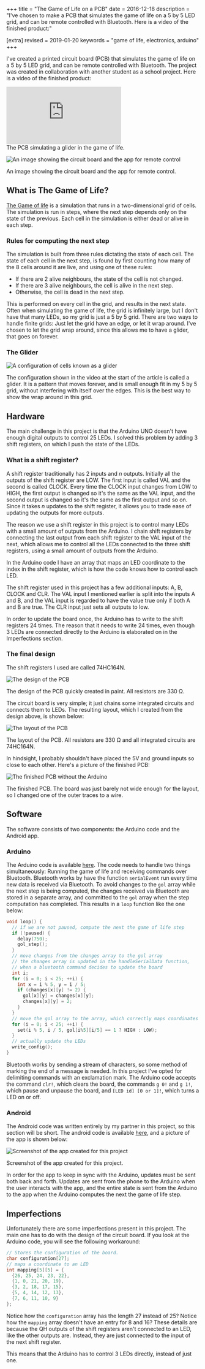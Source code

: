 +++
title = "The Game of Life on a PCB"
date = 2016-12-18
description = "I've chosen to make a PCB that simulates the game of life on a 5 by 5 LED grid, and can be remote controlled with Bluetooth. Here is a video of the finished product:"

[extra]
revised = 2019-01-20
keywords = "game of life, electronics, arduino"
+++


I've created a printed circuit board (PCB) that simulates the game of life on a
5&nbsp;by&nbsp;5 LED grid, and can be remote controlled with Bluetooth.  The project was
created in collaboration with another student as a school project.  Here is a video of
the finished product:

<!-- more -->

<iframe class="youtube-4-3" src="https://www.youtube.com/embed/m9UT01vAzbw" frameborder="0" allowfullscreen></iframe>
<div class="caption">
  The PCB simulating a glider in the game of life.
</div>

<div class="tm15"></div>

![An image showing the circuit board and the app for remote control](gol.jpg)
<div class="caption">
  An image showing the circuit board and the app for remote control.
</div>

## What is The Game of Life?

[The Game of life][gol] is a simulation that runs in a two-dimensional grid of cells.
The simulation is run in steps, where the next step depends only on the state of the
previous. Each cell in the simulation is either dead or alive in each step.

### Rules for computing the next step

The simulation is built from three rules dictating the state of each cell.  The state of
each cell in the next step, is found by first counting how many of the 8 cells around it
are live, and using one of these rules:

 * If there are 2 alive neighbours, the state of the cell is not changed.
 * If there are 3 alive neighbours, the cell is alive in the next step.
 * Otherwise, the cell is dead in the next step.

This is performed on every cell in the grid, and results in the next state.
Often when simulating the game of life, the grid is infinitely large, but I
don't have that many LEDs, so my grid is just a 5&nbsp;by&nbsp;5 grid. There
are two ways to handle finite grids: Just let the grid have an edge, or let
it wrap around.  I've chosen to let the grid wrap around, since this allows
me to have a glider, that goes on forever.

### The Glider
![A configuration of cells known as a glider](glider.gif)

The configuration shown in the video at the start of the article is called a glider. It
is a pattern that moves forever, and is small enough fit in my 5&nbsp;by&nbsp;5 grid,
without interfering with itself over the edges.  This is the best way to show the wrap
around in this grid.

## Hardware

The main challenge in this project is that the Arduino UNO doesn't have enough digital
outputs to control 25 LEDs. I solved this problem by adding 3 shift registers, on which I
push the state of the LEDs.

### What is a shift register?

A shift register traditionally has 2 inputs and *n* outputs. Initially all the outputs of
the shift register are LOW. The first input is called VAL and the second is called CLOCK.
Every time the CLOCK input changes from LOW to HIGH, the first output is changed so it's
the same as the VAL input, and the second output is changed so it's the same as the first
output and so on.  Since it takes *n* updates to the shift register, it allows you
to trade ease of updating the outputs for more outputs.

The reason we use a shift register in this project is to control many LEDs with a small
amount of outputs from the Arduino. I chain shift registers by connecting the last output
from each shift register to the VAL input of the next, which allows me to control all the
LEDs connected to the three shift registers, using a small amount of outputs from the
Arduino.

In the Arduino code I have an array that maps an LED coordinate to the index in the shift
register, which is how the code knows how to control each LED.

The shift register used in this project has a few additional inputs: A, B, CLOCK and CLR.
The VAL input I mentioned earlier is split into the inputs A and B, and the VAL input is
regarded to have the value true only if both A and B are true. The CLR input just sets
all outputs to low.

In order to update the board once, the Arduino has to write to the shift
registers 24 times. The reason that it needs to write 24 times, even though
3 LEDs are connected directly to the Arduino is elaborated on in the
Imperfections section.

### The final design

The shift registers I used are called 74HC164N.

![The design of the PCB](gol-design.png)
<div class="caption">
  The design of the PCB quickly created in paint. All resistors are 330
  &Omega;.
</div>

The circuit board is very simple; it just chains some integrated circuits and connects
them to LEDs. The resulting layout, which I created from the design above, is shown
below:

![The layout of the PCB](gol-layout.png)
<div class="caption">
  The layout of the PCB. All resistors are 330 &Omega; and all integrated circuits are
  74HC164N.
</div>

In hindsight, I probably shouldn't have placed the 5V and ground inputs so close to each
other. Here's a picture of the finished PCB:

![The finished PCB without the Arduino](gol-pcb-noarduino.jpg)
<div class="caption">
  The finished PCB. The board was just barely not wide enough for the
  layout, so I changed one of the outer traces to a wire.
</div>

## Software

The software consists of two components:  the Arduino code and the Android
app.

### Arduino

The Arduino code is available [here][code]. The code needs to handle two things
simultaneously: Running the game of life and receiving commands over Bluetooth. Bluetooth
works by have the function `serialEvent` run every time new data is received via
Bluetooth. To avoid changes to the `gol` array while the next step is being computed, the
changes received via Bluetooth are stored in a separate array, and committed to the `gol`
array when the step computation has completed. This results in a `loop` function like the
one below:

```c
void loop() {
  // if we are not paused, compute the next the game of life step
  if (!paused) {
    delay(750);
    gol_step();
  }
  // move changes from the changes array to the gol array
  // the changes array is updated in the handleSerialData function,
  // when a bluetooth command decides to update the board
  int i;
  for (i = 0; i < 25; ++i) {
    int x = i % 5, y = i / 5;
    if (changes[x][y] != 2) {
      gol[x][y] = changes[x][y];
      changes[x][y] = 2;
    }
  }
  // move the gol array to the array, which correctly maps coordinates to LEDs
  for (i = 0; i < 25; ++i) {
    set(i % 5, i / 5, gol[i%5][i/5] == 1 ? HIGH : LOW);
  }
  // actually update the LEDs
  write_config();
}
```

Bluetooth works by sending a stream of characters, so some method of marking the end of a
message is needed. In this project I've opted for delimiting commands with an exclamation
mark. The Arduino code accepts the command `clr!`, which clears the board, the commands
`g 0!` and `g 1!`, which pause and unpause the board, and `[LED id] [0 or 1]!`, which
turns a LED on or off.

### Android

The Android code was written entirely by my partner in this project, so this section will
be short. The android code is available [here][android], and a picture of the app is
shown below:

![Screenshot of the app created for this project](gol-android.png)
<div class="caption">
  Screenshot of the app created for this project.
</div>

In order for the app to keep in sync with the Arduino, updates must be sent both back and
forth. Updates are sent from the phone to the Arduino when the user interacts with the
app, and the entire state is sent from the Arduino to the app when the Arduino computes
the next the game of life step.

## Imperfections

Unfortunately there are some imperfections present in this project. The main one has to
do with the design of the circuit board. If you look at the Arduino code, you will see
the following workaround:

```c
// Stores the configuration of the board.
char configuration[27];
// maps a coordinate to an LED
int mapping[5][5] = {
  {26, 25, 24, 23, 22},
  {1, 0, 21, 20, 19},
  {3, 2, 18, 17, 15},
  {5, 4, 14, 12, 13},
  {7, 6, 11, 10, 9}
};
```

Notice how the `configuration` array has the length 27 instead of 25?  Notice how the
`mapping` array doesn't have an entry for 8 and 16?  These details are because the QH
outputs of the shift registers aren't connected to an LED, like the other outputs are.
Instead, they are just connected to the input of the next shift register.

This means that the Arduino has to control 3 LEDs directly, instead of just one.

[gol]: https://en.wikipedia.org/wiki/Game_of_life
[code]: https://github.com/Darksonn/gol-pcb-arduino
[android]: https://github.com/Darksonn/gol-pcb-android
